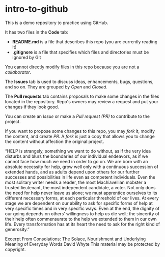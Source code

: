# intro-to-github
This is a demo repository to practice using GitHub.

It has two files in the **Code** tab:
- **README.md** is a file that describes this repo (you are currently reading it)
- **.gitignore** is a file that specifies which files and directories must be ignored by Git

You cannot directly modify files in this repo because you are not a *collaborator*.

The **Issues** tab is used to discuss ideas, enhancements, bugs, questions, and so on. They are grouped by *Open* and *Closed*.

The **Pull requests** tab contains proposals to make some changes in the files located in the repository. Repo's owners may review a request and put your changes if they look good.

You can create an *Issue* or make a *Pull request (PR)* to contribute to the project.

If you want to propose some changes to this repo, you may *fork* it, modify the content, and create *PR*. A *fork* is just a copy that allows you to change the content without affection the original project.

“HELP
is strangely, something we want to do without, as if the very idea disturbs and blurs the boundaries of our individual endeavors, as if we cannot face how much we need in order to go on. We are born with an absolute necessity for help, grow well only with a continuous succession of extended hands, and as adults depend upon others for our further successes and possibilities in life even as competent individuals. Even the most solitary writer needs a reader, the most Machiavellian mobster a trusted lieutenant, the most independent candidate, a voter.
Not only does the need for help never leave us alone; we must apprentice ourselves to its different necessary forms, at each particular threshold of our lives. At every stage we are dependent on our ability to ask for specific forms of help at very specific times and in very specific ways. Even at the end, the dignity of our going depends on others’ willingness to help us die well; the sincerity of their help often commensurate to the help we extended to them in our own life. Every transformation has at its heart the need to ask for the right kind of generosity.”

Excerpt From
Consolations: The Solace, Nourishment and Underlying Meaning of Everyday Words
David Whyte
This material may be protected by copyright.